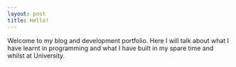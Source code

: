 ```yaml
---
layout: post
title: Hello!
---
```


Welcome to my blog and development portfolio. Here I will talk about what I have learnt in programming and what I have built in my spare time and whilst at University.
